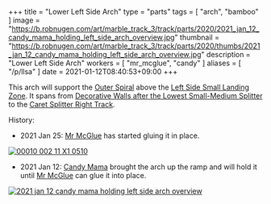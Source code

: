 +++
title = "Lower Left Side Arch"
type = "parts"
tags = [ "arch", "bamboo" ]
image = "https://b.robnugen.com/art/marble_track_3/track/parts/2020/2021_jan_12_candy_mama_holding_left_side_arch_overview.jpg"
thumbnail = "https://b.robnugen.com/art/marble_track_3/track/parts/2020/thumbs/2021_jan_12_candy_mama_holding_left_side_arch_overview.jpg"
description = "Lower Left Side Arch"
workers = [
    "mr_mcglue",
    "candy"
]
aliases = [
    "/p/llsa"
]
date = 2021-01-12T08:40:53+09:00
+++

This arch will support the [Outer Spiral](/parts/outer_spiral/) above the [Left Side Small Landing Zone](/parts/left_side_small_landing_zone/).  It spans from [Decorative Walls after the Lowest Small-Medium Splitter](/parts/decorative_walls_after_the_lowest_small-medium_splitter/) to the [Caret Splitter Right Track](/parts/caret_splitter_right_track/).

History:

* 2021 Jan 25: [Mr McGlue](/workers/mr_mcglue/) has started gluing it in place.

[![00010 002 11 X1 0510](//b.robnugen.com/art/marble_track_3/frames/2021/thumbs/00010_002_11_X1_0510.jpg)](//b.robnugen.com/art/marble_track_3/frames/2021/00010_002_11_X1_0510.jpg)

* 2021 Jan 12: [Candy Mama](/workers/candy_mama/) brought the arch up the ramp and will hold it until [Mr McGlue](/workers/mr_mcglue/) can glue it into place.

[![2021 jan 12 candy mama holding left side arch overview](//b.robnugen.com/art/marble_track_3/track/parts/2020/thumbs/2021_jan_12_candy_mama_holding_left_side_arch_overview.jpg)](//b.robnugen.com/art/marble_track_3/track/parts/2020/2021_jan_12_candy_mama_holding_left_side_arch_overview.jpg)
